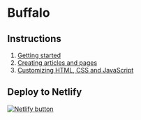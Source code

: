 # Buffalo

## Instructions

1. [Getting started]()
2. [Creating articles and pages]()
3. [Customizing HTML, CSS and JavaScript]()

## Deploy to Netlify

<a href="https://app.netlify.com/start/deploy?repository=https://github.com/zellwk/buffalo
">
  <img src="https://www.netlify.com/img/deploy/button.svg" alt="Netlify button" >
</a>
